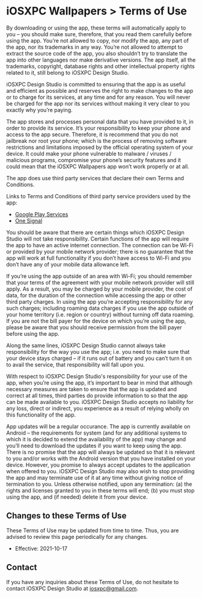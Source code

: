 # iOSXPC Wallpapers > Terms of Use

By downloading or using the app, these terms will automatically apply to you – you should make sure, therefore, that you read them carefully before using the app. You’re not allowed to copy, nor modify the app, any part of the app, nor its trademarks in any way. You’re not allowed to attempt to extract the source code of the app, you also shouldn’t try to translate the app into other languages nor make derivative versions. The app itself, all the trademarks, copyright, database rights and other intellectual property rights related to it, still belong to iOSXPC Design Studio.

iOSXPC Design Studio is committed to ensuring that the app is as useful and efficient as possible and reserves the right to make changes to the app or to charge for its services, at any time and for any reason. You will never be charged for the app nor its services without making it very clear to you exactly why you’re paying.

The app stores and processes personal data that you have provided to it, in order to provide its service. It’s your responsibility to keep your phone and access to the app secure. Therefore, it is recommend that you do not jailbreak nor root your phone; which is the process of removing software restrictions and limitations imposed by the official operating system of your device. It could make your phone vulnerable to malware / viruses / malicious programs, compromise your phone’s security features and it could mean that the iOSXPC Wallpapers app won’t work properly or at all.

The app does use third party services that declare their own Terms and Conditions.

Links to Terms and Conditions of third party service providers used by the app:
* [Google Play Services](https://policies.google.com/terms)
* [One Signal](https://onesignal.com/tos)

You should be aware that there are certain things which iOSXPC Design Studio will not take responsibility. Certain functions of the app will require the app to have an active internet connection. The connection can be Wi-Fi or provided by your mobile network provider; there is no guarantee that the app will work at full functionality if you don’t have access to Wi-Fi and you don’t have any of your mobile data allowance left.

If you’re using the app outside of an area with Wi-Fi; you should remember that your terms of the agreement with your mobile network provider will still apply. As a result, you may be charged by your mobile provider, the cost of data, for the duration of the connection while accessing the app or other third party charges. In using the app you’re accepting responsibility for any such charges; including roaming data charges if you use the app outside of your home territory (i.e. region or country) without turning off data roaming. If you are not the bill payer for the device on which you’re using the app, please be aware that you should receive permission from the bill payer before using the app.

Along the same lines, iOSXPC Design Studio cannot always take responsibility for the way you use the app; i.e. you need to make sure that your device stays charged – if it runs out of battery and you can’t turn it on to avail the service, that responsibility will fall upon you.

With respect to iOSXPC Design Studio's responsibility for your use of the app, when you’re using the app, it’s important to bear in mind that although necessary measures are taken to ensure that the app is updated and correct at all times, third parties do provide information to so that the app can be made available to you. iOSXPC Design Studio accepts no liability for any loss, direct or indirect, you experience as a result of relying wholly on this functionality of the app.

App updates will be a regular occurance. The app is currently available on Android – the requirements for system (and for any additional systems to which it is decided to extend the availability of the app) may change and you’ll need to download the updates if you want to keep using the app. There is no promise that the app will always be updated so that it is relevant to you and/or works with the Android version that you have installed on your device. However, you promise to always accept updates to the application when offered to you. iOSXPC Design Studio may also wish to stop providing the app and may terminate use of it at any time without giving notice of termination to you. Unless otherwise notified, upon any termination: (a) the rights and licenses granted to you in these terms will end; (b) you must stop using the app, and (if needed) delete it from your device.

## Changes to these Terms of Use
These Terms of Use may be updated from time to time. Thus, you are advised to review this page periodically for any changes.
* Effective: 2021-10-17

## Contact
If you have any inquiries about these Terms of Use, do not hesitate to contact iOSXPC Design Studio at [iosxpc@gmail.com](mailto:iosxpc@gmail.com).
